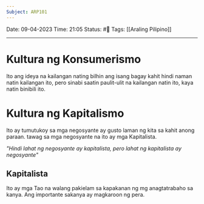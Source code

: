 ```yaml
---
Subject: ARP101
---
```

Date: 09-04-2023 
Time: 21:05
Status: #📝 
Tags: [[Araling Pilipino]]

-----

# Kultura ng Konsumerismo
Ito ang ideya na kailangan nating bilhin ang isang bagay kahit hindi naman natin kailangan ito, pero sinabi saatin paulit-ulit na kailangan natin ito, kaya natin binibili ito.

# Kultura ng Kapitalismo
Ito ay tumutukoy sa mga negosyante ay gusto laman ng kita sa kahit anong paraan. tawag sa mga negosyante na ito ay mga Kapitalista.

*"Hindi lahat ng negosyante ay kapitalista, pero lahat ng kapitalista ay negosyante"*

## Kapitalista
Ito ay mga Tao na walang pakielam sa kapakanan ng mg anagtatrabaho sa kanya. Ang importante sakanya ay magkaroon ng pera. 




